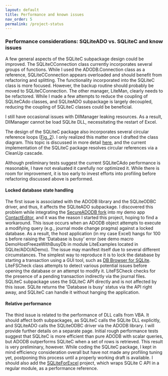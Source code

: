 ```yaml
---
layout: default
title: Performance and known issues
nav_order: 5
permalink: /project-status
---
```


### Performance considerations: SQLiteADO vs. SQLiteC and know issues

A few general aspects of the SQLiteC subpackage design could be improved. The SQLiteCConnection class currently incorporates several groups of functions. While I used the ADODB.Connection class as a reference, SQLiteCConnection appears overloaded and should benefit from refactoring and splitting. The functionality incorporated into the SQLiteC class is more focused. However, the backup routine should probably be moved to SQLiteCConnection. The other manager, LiteMan, clearly needs to be refactored. While I made a few attempts to reduce the coupling of SQLiteCAdo classes, and SQLiteADO subpackage is largely decoupled, reducing the coupling of SQLiteC classes could be beneficial.

I still have occasional issues with DllManager leaking resources. As a result, DllManager cannot be load SQLite DLL, necessitating the restart of Excel.

The design of the SQLiteC package also incorporates several circular reference loops ([Fig. 2][SQLiteC classes]). I only realized this matter once I drafted the class diagram. This topic is discussed in more detail [here][ObjectStore], and the current implementation of the SQLiteC package resolves circular references via a CleanUp cascade.

Although preliminary tests suggest the current SQLiteCAdo performance is reasonable, I have not evaluated it carefully nor optimized it. While there is room for improvement, it is too early to invest efforts into profiling before refactoring discussed above is performed.

#### Locked database state handling

The first issue is associated with the ADODB library and the SQLiteODBC driver,  and thus, it affects the SQLiteADO subpackage. I discovered this problem while integrating the [SecureADODB fork][] into my demo app [ContactEditor][], and it was the reason I started this project, hoping to find a workaround. This issue occurs when an ADODB object attempts to execute a modifying query (e.g., journal mode change pragma) against a locked database. As a result, the host application (in my case Excel) hangs for 100 s before raising the 'Database is busy' error (see demo macro DemoHostFreezeWithBusyDb in module LiteExamples located in SQLite/ADO/ADemo). The issue may manifest itself due to several different circumstances. The simplest way to reproduce it is to lock the database by starting a transaction using a GUI tool, such as [DB Browser for SQLite][]. LiteFSCheck class attempts to detect various potential issues before opening the database or an attempt to modify it. LiteFSCheck checks for the presence of a pending transaction indirectly via the journal files. SQLiteC subpackage uses the SQLiteC API directly and is not affected by this issue. SQLite returns the 'Database is busy' status via the API right away, and SQLiteC can handle it without hanging the application.

#### Relative performance

The third issue is related to the performance of DLL calls from VBA. It should affect both subpackages, as SQLiteC calls the SQLite DLL explicitly, and SQLiteADO calls the SQLiteODBC driver via the ADODB library. I will provide further details on a separate page. Initial rough performance tests suggest that SQLiteC is more efficient than pure ADODB with scalar queries, but ADODB outperforms SQLiteC when a set of rows is retrieved. This result is very preliminary, however. While coding the SQLiteC package, I kept in mind efficiency consideration overall but have not made any profiling tuning yet, postponing this process until a properly working draft is available. I should also add the [SQLiteForExcel][] project, which wraps SQLite C API in a regular module, as a performance reference.


<!-- References -->

[SQLiteC classes]: ./class-hierarchy#SQLiteC
[ObjectStore]: https://pchemguy.github.io/ObjectStore/
[SecureADODB fork]: https://pchemguy.github.io/SecureADODB-Fork/
[ContactEditor]: https://pchemguy.github.io/ContactEditor/
[DB Browser for SQLite]: https://sqlitebrowser.org/
[SQLiteForExcel]: https://github.com/govert/SQLiteForExcel
